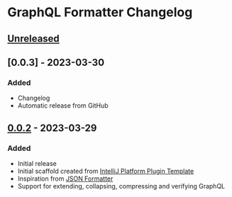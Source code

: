 <!-- Keep a Changelog guide -> https://keepachangelog.com -->

# GraphQL Formatter Changelog

## [Unreleased]

## [0.0.3] - 2023-03-30

### Added

- Changelog
- Automatic release from GitHub

## [0.0.2] - 2023-03-29

### Added

- Initial release
- Initial scaffold created from [IntelliJ Platform Plugin Template](https://github.com/JetBrains/intellij-platform-plugin-template)
- Inspiration from [JSON Formatter](https://plugins.jetbrains.com/plugin/13931-json-formatter)
- Support for extending, collapsing, compressing and verifying GraphQL

[Unreleased]: https://github.com/Ekryd/graphql-formatter/commits/0.0.2...HEAD
[0.0.2]: https://github.com/Ekryd/graphql-formatter/commits/0.0.2
